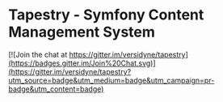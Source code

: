 # Tapestry - Symfony Content Management System

[![Join the chat at https://gitter.im/versidyne/tapestry](https://badges.gitter.im/Join%20Chat.svg)](https://gitter.im/versidyne/tapestry?utm_source=badge&utm_medium=badge&utm_campaign=pr-badge&utm_content=badge)
